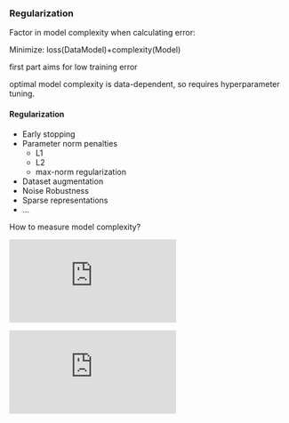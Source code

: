 ### Regularization

Factor in model complexity when calculating error:

Minimize: loss(DataModel)+complexity(Model)

first part aims for low training error

optimal model complexity is data-dependent, so requires hyperparameter tuning.

#### Regularization

- Early stopping
- Parameter norm penalties
  - L1
  - L2
  - max-norm regularization
- Dataset augmentation
- Noise Robustness
- Sparse representations
- ...

How to measure model complexity?

![](http://latex.codecogs.com/gif.latex?%5Cinline%20%5Cleft%20%5C%7C%20w%20%5Cright%20%5C%7C_2%20%3D%20%28w_0%5E2%20&plus;w_1%5E2%20&plus;%20...%20&plus;w_n%5E2%29%5E%5Cfrac%7B1%7D%7B2%7D)

![](http://latex.codecogs.com/gif.latex?%5Cinline%20%5Cleft%20%5C%7C%20w%20%5Cright%20%5C%7C_1%20%3D%20%28%5Cleft%20%7C%20w_0%20%5Cright%20%7C&plus;%5Cleft%20%7C%20w_1%20%5Cright%20%7C&plus;...&plus;%5Cleft%20%7C%20w_n%20%5Cright%20%7C%29)

